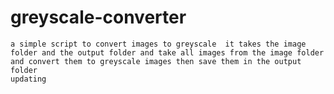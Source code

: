 # greyscale-converter
    a simple script to convert images to greyscale  it takes the image folder and the output folder and take all images from the image folder and convert them to greyscale images then save them in the output folder
    updating
